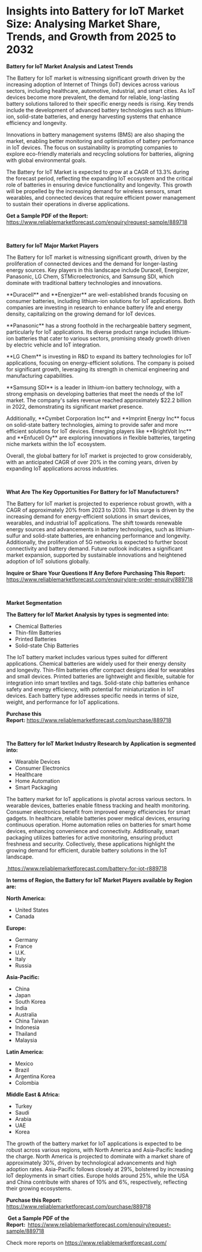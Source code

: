 <p><h1>Insights into Battery for IoT Market Size: Analysing Market Share, Trends, and Growth from 2025 to 2032</h1></p><p><strong>Battery for IoT Market Analysis and Latest Trends</strong></p>
<p><p>The Battery for IoT market is witnessing significant growth driven by the increasing adoption of Internet of Things (IoT) devices across various sectors, including healthcare, automotive, industrial, and smart cities. As IoT devices become more prevalent, the demand for reliable, long-lasting battery solutions tailored to their specific energy needs is rising. Key trends include the development of advanced battery technologies such as lithium-ion, solid-state batteries, and energy harvesting systems that enhance efficiency and longevity.</p><p>Innovations in battery management systems (BMS) are also shaping the market, enabling better monitoring and optimization of battery performance in IoT devices. The focus on sustainability is prompting companies to explore eco-friendly materials and recycling solutions for batteries, aligning with global environmental goals.</p><p>The Battery for IoT Market is expected to grow at a CAGR of 13.3% during the forecast period, reflecting the expanding IoT ecosystem and the critical role of batteries in ensuring device functionality and longevity. This growth will be propelled by the increasing demand for wireless sensors, smart wearables, and connected devices that require efficient power management to sustain their operations in diverse applications.</p></p>
<p><strong>Get a Sample PDF of the Report:&nbsp;</strong> <a href="https://www.reliablemarketforecast.com/enquiry/request-sample/889718?utm_campaign=2949&utm_medium=2&utm_source=Github&utm_content=ia&utm_term=07042025&utm_id=battery-for-iot">https://www.reliablemarketforecast.com/enquiry/request-sample/889718</a></p>
<p>&nbsp;</p>
<p><strong>Battery for IoT Major Market Players</strong></p>
<p><p>The Battery for IoT market is witnessing significant growth, driven by the proliferation of connected devices and the demand for longer-lasting energy sources. Key players in this landscape include Duracell, Energizer, Panasonic, LG Chem, STMicroelectronics, and Samsung SDI, which dominate with traditional battery technologies and innovations.</p><p>**Duracell** and **Energizer** are well-established brands focusing on consumer batteries, including lithium-ion solutions for IoT applications. Both companies are investing in research to enhance battery life and energy density, capitalizing on the growing demand for IoT devices.</p><p>**Panasonic** has a strong foothold in the rechargeable battery segment, particularly for IoT applications. Its diverse product range includes lithium-ion batteries that cater to various sectors, promising steady growth driven by electric vehicle and IoT integration.</p><p>**LG Chem** is investing in R&D to expand its battery technologies for IoT applications, focusing on energy-efficient solutions. The company is poised for significant growth, leveraging its strength in chemical engineering and manufacturing capabilities.</p><p>**Samsung SDI** is a leader in lithium-ion battery technology, with a strong emphasis on developing batteries that meet the needs of the IoT market. The company's sales revenue reached approximately $22.2 billion in 2022, demonstrating its significant market presence.</p><p>Additionally, **Cymbet Corporation Inc** and **Imprint Energy Inc** focus on solid-state battery technologies, aiming to provide safer and more efficient solutions for IoT devices. Emerging players like **BrightVolt Inc** and **Enfucell Oy** are exploring innovations in flexible batteries, targeting niche markets within the IoT ecosystem.</p><p>Overall, the global battery for IoT market is projected to grow considerably, with an anticipated CAGR of over 20% in the coming years, driven by expanding IoT applications across industries.</p></p>
<p>&nbsp;</p>
<p><strong>What Are The Key Opportunities For Battery for IoT Manufacturers?</strong></p>
<p><p>The Battery for IoT market is projected to experience robust growth, with a CAGR of approximately 20% from 2023 to 2030. This surge is driven by the increasing demand for energy-efficient solutions in smart devices, wearables, and industrial IoT applications. The shift towards renewable energy sources and advancements in battery technologies, such as lithium-sulfur and solid-state batteries, are enhancing performance and longevity. Additionally, the proliferation of 5G networks is expected to further boost connectivity and battery demand. Future outlook indicates a significant market expansion, supported by sustainable innovations and heightened adoption of IoT solutions globally.</p></p>
<p><strong>Inquire or Share Your Questions If Any Before Purchasing This Report:</strong> <a href="https://www.reliablemarketforecast.com/enquiry/pre-order-enquiry/889718?utm_campaign=2949&utm_medium=2&utm_source=Github&utm_content=ia&utm_term=07042025&utm_id=battery-for-iot">https://www.reliablemarketforecast.com/enquiry/pre-order-enquiry/889718</a></p>
<p>&nbsp;</p>
<p><strong>Market Segmentation</strong></p>
<p><strong>The Battery for IoT Market Analysis by types is segmented into:</strong></p>
<p><ul><li>Chemical Batteries</li><li>Thin-film Batteries</li><li>Printed Batteries</li><li>Solid-state Chip Batteries</li></ul></p>
<p><p>The IoT battery market includes various types suited for different applications. Chemical batteries are widely used for their energy density and longevity. Thin-film batteries offer compact designs ideal for wearables and small devices. Printed batteries are lightweight and flexible, suitable for integration into smart textiles and tags. Solid-state chip batteries enhance safety and energy efficiency, with potential for miniaturization in IoT devices. Each battery type addresses specific needs in terms of size, weight, and performance for IoT applications.</p></p>
<p><strong>Purchase this Report:&nbsp;</strong><a href="https://www.reliablemarketforecast.com/purchase/889718?utm_campaign=2949&utm_medium=2&utm_source=Github&utm_content=ia&utm_term=07042025&utm_id=battery-for-iot">https://www.reliablemarketforecast.com/purchase/889718</a></p>
<p>&nbsp;</p>
<p><strong>The Battery for IoT Market Industry Research by Application is segmented into:</strong></p>
<p><ul><li>Wearable Devices</li><li>Consumer Electronics</li><li>Healthcare</li><li>Home Automation</li><li>Smart Packaging</li></ul></p>
<p><p>The battery market for IoT applications is pivotal across various sectors. In wearable devices, batteries enable fitness tracking and health monitoring. Consumer electronics benefit from improved energy efficiencies for smart gadgets. In healthcare, reliable batteries power medical devices, ensuring continuous operation. Home automation relies on batteries for smart home devices, enhancing convenience and connectivity. Additionally, smart packaging utilizes batteries for active monitoring, ensuring product freshness and security. Collectively, these applications highlight the growing demand for efficient, durable battery solutions in the IoT landscape.</p></p>
<p><a href="https://www.reliablemarketforecast.com/battery-for-iot-r889718?utm_campaign=2949&utm_medium=2&utm_source=Github&utm_content=ia&utm_term=07042025&utm_id=battery-for-iot">&nbsp;https://www.reliablemarketforecast.com/battery-for-iot-r889718</a></p>
<p><strong>In terms of Region, the Battery for IoT Market Players available by Region are:</strong></p>
<p>
    <p> <strong> North America: </strong>
        <ul>
            <li>United States</li>
            <li>Canada</li>
        </ul>
        </p> 
    <p> <strong> Europe: </strong>
        <ul>
            <li>Germany</li>
            <li>France</li>
            <li>U.K.</li>
            <li>Italy</li>
            <li>Russia</li>
        </ul>
        </p> 
    <p> <strong> Asia-Pacific: </strong>
        <ul>
            <li>China</li>
            <li>Japan</li>
            <li>South Korea</li>
            <li>India</li>
            <li>Australia</li>
            <li>China Taiwan</li>
            <li>Indonesia</li>
            <li>Thailand</li>
            <li>Malaysia</li>
        </ul>
        </p> 
    <p> <strong> Latin America: </strong>
        <ul>
            <li>Mexico</li>
            <li>Brazil</li>
            <li>Argentina Korea</li>
            <li>Colombia</li>
        </ul>
        </p> 
    <p> <strong> Middle East & Africa: </strong>
        <ul>
            <li>Turkey</li>
            <li>Saudi</li>
            <li>Arabia</li>
            <li>UAE</li>
            <li>Korea</li>
        </ul>
    </p>
    </p>
<p><p>The growth of the battery market for IoT applications is expected to be robust across various regions, with North America and Asia-Pacific leading the charge. North America is projected to dominate with a market share of approximately 30%, driven by technological advancements and high adoption rates. Asia-Pacific follows closely at 29%, bolstered by increasing IoT deployments in smart cities. Europe holds around 25%, while the USA and China contribute with shares of 10% and 6%, respectively, reflecting their growing ecosystems.</p></p>
<p><strong>Purchase this Report: </strong><a href="https://www.reliablemarketforecast.com/purchase/889718?utm_campaign=2949&utm_medium=2&utm_source=Github&utm_content=ia&utm_term=07042025&utm_id=battery-for-iot">https://www.reliablemarketforecast.com/purchase/889718</a></p>
<p>&nbsp;<strong>Get a Sample PDF of the Report:&nbsp;&nbsp;</strong><a href="https://www.reliablemarketforecast.com/enquiry/request-sample/889718?utm_campaign=2949&utm_medium=2&utm_source=Github&utm_content=ia&utm_term=07042025&utm_id=battery-for-iot">https://www.reliablemarketforecast.com/enquiry/request-sample/889718</a></p>
<p><strong></strong></p>
<p>Check more reports on <a href="https://www.reliablemarketforecast.com/?utm_campaign=2949&utm_medium=2&utm_source=Github&utm_content=ia&utm_term=07042025&utm_id=battery-for-iot">https://www.reliablemarketforecast.com/</a></p>